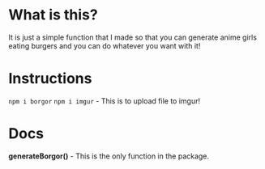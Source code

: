 # What is this?
It is just a simple function that I made so that you can generate anime girls eating burgers and you can do whatever you want with it!


# Instructions
`npm i borgor`
`npm i imgur` - This is to upload file to imgur!

# Docs
**generateBorgor()** - This is the only function in the package.
